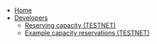 * [Home](/)
* [Developers](developers/README.md)
    * [Reserving capacity (TESTNET)](developers/capacity_reservation/README.md)
    * [Example capacity reservations (TESTNET)](developers/capacity_reservation/examples)
